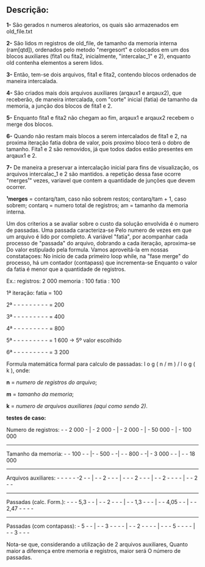 ## Descrição:

**1-** São gerados n numeros aleatorios, os quais são armazenados em old_file.txt

**2-** São lidos m registros de old_file, de tamanho da memoria interna (ram[qtd]), ordenados pelo metodo
   "mergesort" e colocados em um dos blocos auxiliares (fita1 ou fita2, inicialmente, "intercalac_1" e 2),
   enquanto old contenha elementos a serem lidos.

**3-** Então, tem-se dois arquivos, fita1 e fita2, contendo blocos ordenados de maneira intercalada.

**4-** São criados mais dois arquivos auxiliares (arqaux1 e arqaux2), que receberão, de maneira intercalada,
   com "corte" inicial (fatia) de tamanho da memoria, a junção dos blocos de fita1 e 2.

**5-** Enquanto fita1 e fita2 não chegam ao fim, arqaux1 e arqaux2 recebem o merge dos blocos.

**6-** Quando não restam mais blocos a serem intercalados de fita1 e 2, na proxima iteração fatia
   dobra de valor, pois proximo bloco terá o dobro de tamanho. Fita1 e 2 são removidos,
   já que todos dados estão presentes em arqaux1 e 2.
 
**7-** De maneira a preservar a intercalação inicial para fins de visualização, os arquivos intercalac_1 e 2 são mantidos.
   a repetição dessa fase ocorre "merges¹" vezes, variavel que contem a quantidade de junções
   que devem ocorrer.


**¹merges** = 	contarq/tam, caso não sobrem restos;
	  	contarq/tam + 1, caso sobrem;
          	contarq = numero total de registros;
	  	am = tamanho da memoria interna.

Um dos criterios a se avaliar sobre o custo da solução envolvida é o numero de passadas. Uma passada caracteriza-se
Pelo numero de vezes em que um arquivo é lido por completo.
A variável "fatia", por acompanhar cada processo de "passada" do arquivo, dobrando a cada iteração, aproxima-se
Do valor estipulado pela formula. Vamos aproveitá-la em nossas constataçoes:
No inicio de cada primeiro loop while, na "fase merge" do processo, há um contador (contapass) que incrementa-se
Enquanto o valor da fatia é menor que a quantidade de registros.

Ex.:
	registros: 2 000
	memoria  : 100
	fatia    : 100
	
	
1ª iteração: fatia = 100

2ª - - - - - - - - - = 200

3ª - - - - - - - - - = 400

4ª - - - - - - - - - = 800

5ª - - - - - - - - - = 1 600  -> 5º valor escolhido

6ª - - - - - - - - - = 3 200

 
Formula matemática formal para calculo de passadas:  l o g ( n / m ) / l o g ( k ), onde:

**n** = *numero de registros do arquivo*;

**m** = *tamanho da memoria*;

**k** = *numero de arquivos auxiliares (aqui como sendo 2)*. 




**testes de caso:**



Numero de registros: - - 2 000 - | - 2 000 - | - 2 000 - | - 50 000 - | - 100 000

--------------------------------------------------------------------------------

Tamanho da memoria: - - 100 - - |- - 500 - -| - - 800 - -| - 3 000 - - | - - 18 000

--------------------------------------------------------------------------------

Arquivos auxiliares: - - - - - -2 - - | - - 2 - - - | - - - 2 - - - | - - 2 - - - - | - - 2 - -    

--------------------------------------------------------------------------------
Passadas (calc. Form.): - - - 5,3 - - | - - 2 - - - | - - 1,3 - - - | - - 4,05 - - | - - 2,47 - - - -  

--------------------------------------------------------------------------------

Passadas (com contapass): - 5 - - | - - 3 - - - - | - - 2 - - - - | -  - - 5 - - - - | - - 3 - - -


Nota-se que, considerando a utilização de 2 arquivos auxiliares,
Quanto maior a diferença entre memoria e registros, maior será
O número de passadas.  
